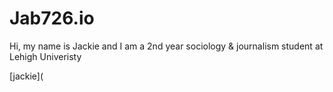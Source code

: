 # Jab726.io
Hi, my name is Jackie and I am a 2nd year sociology & journalism student at Lehigh Univeristy 

[jackie](

